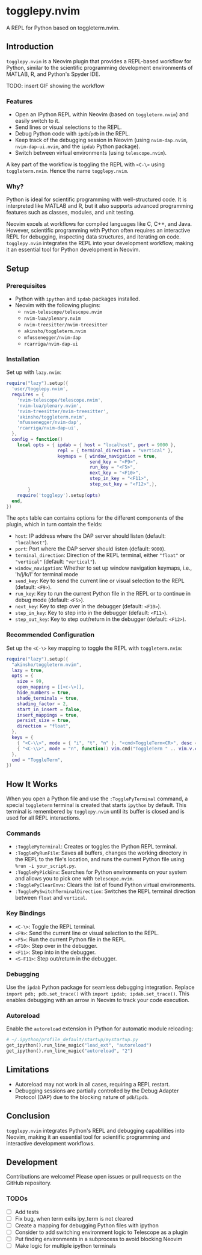 # togglepy.nvim

A REPL for Python based on toggleterm.nvim.

## Introduction

`togglepy.nvim` is a Neovim plugin that provides a REPL-based workflow for Python, similar to the scientific programming development environments of MATLAB, R, and Python's Spyder IDE.

TODO: insert GIF showing the workflow

### Features

- Open an IPython REPL within Neovim (based on `toggleterm.nvim`) and easily switch to it.
- Send lines or visual selections to the REPL.
- Debug Python code with `ipdb`/`pdb` in the REPL.
- Keep track of the debugging session in Neovim (using `nvim-dap.nvim`, `nvim-dap-ui.nvim`, and the `ipdab` Python package).
- Switch between virtual environments (using `telescope.nvim`).

A key part of the workflow is toggling the REPL with `<C-\>` using `toggleterm.nvim`. Hence the name `togglepy.nvim`.

### Why?

Python is ideal for scientific programming with well-structured code. It is interpreted like MATLAB and R, but it also supports advanced programming features such as classes, modules, and unit testing.

Neovim excels at workflows for compiled languages like C, C++, and Java. However, scientific programming with Python often requires an interactive REPL for debugging, inspecting data structures, and iterating on code. `togglepy.nvim` integrates the REPL into your development workflow, making it an essential tool for Python development in Neovim.

## Setup

### Prerequisites

- Python with `ipython` and `ipdab` packages installed.
- Neovim with the following plugins:
  - `nvim-telescope/telescope.nvim`
  - `nvim-lua/plenary.nvim`
  - `nvim-treesitter/nvim-treesitter`
  - `akinsho/toggleterm.nvim`
  - `mfussenegger/nvim-dap`
  - `rcarriga/nvim-dap-ui`

### Installation

Set up with `lazy.nvim`:

```lua
require("lazy").setup({
  'user/togglepy.nvim',
  requires = {
    'nvim-telescope/telescope.nvim',
    'nvim-lua/plenary.nvim',
    'nvim-treesitter/nvim-treesitter',
    'akinsho/toggleterm.nvim',
    'mfussenegger/nvim-dap',
    'rcarriga/nvim-dap-ui',
  },
  config = function()
    local opts = { ipdab = { host = "localhost", port = 9000 },
                   repl = { terminal_direction = "vertical" },
                   keymaps = { window_navigation = true,
                               send_key = "<F9>",
                               run_key = "<F5>",
                               next_key = "<F10>",
                               step_in_key = "<F11>",
                               step_out_key = "<F12>",},
        }
    require('togglepy').setup(opts)
  end,
})
```

The `opts` table can contains options for the different components of the plugin, which in turn contain the fields:

- `host`: IP address where the DAP server should listen (default: `"localhost"`).
- `port`: Port where the DAP server should listen (default: `9000`).
- `terminal_direction`: Direction of the REPL terminal, either `"float"` or `"vertical"` (default: `"vertical"`).
- `window_navigation`: Whether to set up window navigation keymaps, i.e., '<C-w>h/j/k/l' for terminal mode
- `send_key`: Key to send the current line or visual selection to the REPL (default: `<F9>`).
- `run_key`: Key to run the current Python file in the REPL or to continue in debug mode (default: `<F5>`).
- `next_key`: Key to step over in the debugger (default: `<F10>`).
- `step_in_key`: Key to step into in the debugger (default: `<F11>`).
- `step_out_key`: Key to step out/return in the debugger (default: `<F12>`).

### Recommended Configuration

Set up the `<C-\>` key mapping to toggle the REPL with `toggleterm.nvim`:

```lua
require("lazy").setup({
  "akinsho/toggleterm.nvim",
  lazy = true,
  opts = {
    size = 99,
    open_mapping = [[<c-\>]],
    hide_numbers = true,
    shade_terminals = true,
    shading_factor = 2,
    start_in_insert = false,
    insert_mappings = true,
    persist_size = true,
    direction = "float",
  },
  keys = {
    { "<C-\\>", mode = { "i", "t", "n" }, "<cmd>ToggleTerm<CR>", desc = "Toggle terminal" },
    { "<C-\\>", mode = "n", function() vim.cmd("ToggleTerm " .. vim.v.count1) end, desc = "Toggle terminal <count>", expr = false },
  },
  cmd = "ToggleTerm",
})
```

## How It Works

When you open a Python file and use the `:TogglePyTerminal` command, a special `toggleterm` terminal is created that starts `ipython` by default. This terminal is remembered by `togglepy.nvim` until its buffer is closed and is used for all REPL interactions.

### Commands

- `:TogglePyTerminal`: Creates or toggles the IPython REPL terminal.
- `:TogglePyRunFile`: Saves all buffers, changes the working directory in the REPL to the file's location, and runs the current Python file using `%run -i your_script.py`.
- `:TogglePyPickEnv`: Searches for Python environments on your system and allows you to pick one with `telescope.nvim`.
- `:TogglePyClearEnvs`: Clears the list of found Python virtual environments.
- `:TogglePySwitchTerminalDirection`: Switches the REPL terminal direction between `float` and `vertical`.

### Key Bindings

- `<C-\>`: Toggle the REPL terminal.
- `<F9>`: Send the current line or visual selection to the REPL.
- `<F5>`: Run the current Python file in the REPL.
- `<F10>`: Step over in the debugger.
- `<F11>`: Step into in the debugger.
- `<S-F11>`: Step out/return in the debugger.

### Debugging

Use the `ipdab` Python package for seamless debugging integration. Replace `import pdb; pdb.set_trace()` with `import ipdab; ipdab.set_trace()`. This enables debugging with an arrow in Neovim to track your code execution.

### Autoreload

Enable the `autoreload` extension in IPython for automatic module reloading:

```python
# ~/.ipython/profile_default/startup/mystartup.py
get_ipython().run_line_magic("load_ext", "autoreload")
get_ipython().run_line_magic("autoreload", "2")
```

## Limitations

- Autoreload may not work in all cases, requiring a REPL restart.
- Debugging sessions are partially controlled by the Debug Adapter Protocol (DAP) due to the blocking nature of `pdb`/`ipdb`.

## Conclusion

`togglepy.nvim` integrates Python's REPL and debugging capabilities into Neovim, making it an essential tool for scientific programming and interactive development workflows.

## Development

Contributions are welcome! Please open issues or pull requests on the GitHub repository.

### TODOs

- [ ] Add tests
- [ ] Fix bug, when term exits ipy_term is not cleared
- [ ] Create a mapping for debugging Python files with ipython
- [ ] Consider to add switching environment logic to Telescope as a plugin
- [ ] Put finding environments in a subprocess to avoid blocking Neovim
- [ ] Make logic for multiple ipython terminals
